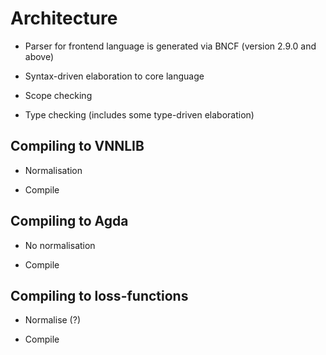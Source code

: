Architecture
============

* Parser for frontend language is generated via BNCF (version 2.9.0 and above)

* Syntax-driven elaboration to core language

* Scope checking

* Type checking (includes some type-driven elaboration)


Compiling to VNNLIB
-------------------

* Normalisation

* Compile

Compiling to Agda
-----------------

* No normalisation

* Compile

Compiling to loss-functions
---------------------------

* Normalise (?)

* Compile